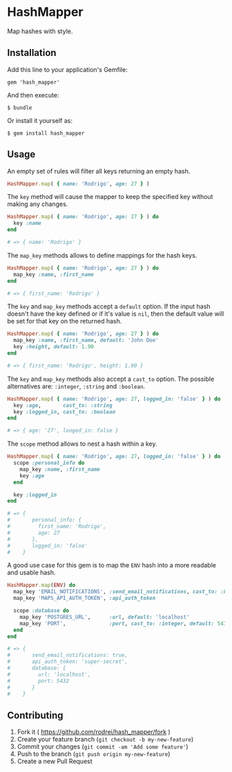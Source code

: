 # HashMapper

Map hashes with style.

## Installation

Add this line to your application's Gemfile:

    gem 'hash_mapper'

And then execute:

    $ bundle

Or install it yourself as:

    $ gem install hash_mapper

## Usage

An empty set of rules will filter all keys returning an empty hash.

```ruby
HashMapper.map( { name: 'Rodrigo', age: 27 } )
```

The `key` method will cause the mapper to keep the specified key without
making any changes.

```ruby
HashMapper.map( { name: 'Rodrigo', age: 27 } ) do
  key :name
end

# => { name: 'Rodrigo' }
```

The `map_key` methods allows to define mappings for the hash keys.

```ruby
HashMapper.map( { name: 'Rodrigo', age: 27 } ) do
  map_key :name, :first_name
end

# => { first_name: 'Rodrigo' }
```

The `key` and `map_key` methods accept a `default` option. If the input hash
doesn't have the key defined or if it's value is `nil`, then the default value
will be set for that key on the returned hash.

```ruby
HashMapper.map( { name: 'Rodrigo', age: 27 } ) do
  map_key :name, :first_name, default: 'John Doe'
  key :height, default: 1.90
end

# => { first_name: 'Rodrigo', height: 1.90 }
```

The `key` and `map_key` methods also accept a `cast_to` option. The
possible alternatives are: `:integer`, `:string` and `:boolean`.

```ruby
HashMapper.map( { name: 'Rodrigo', age: 27, logged_in: 'false' } ) do
  key :age,       cast_to: :string
  key :logged_in, cast_to: :boolean
end

# => { age: '27', looged_in: false }
```

The `scope` method allows to nest a hash within a key.

```ruby
HashMapper.map( { name: 'Rodrigo', age: 27, logged_in: 'false' } ) do
  scope :personal_info do
    map_key :name, :first_name
    key :age
  end

  key :logged_in
end

# => {
#       personal_info: {
#         first_name: 'Rodrigo',
#         age: 27
#       },
#       logged_in: 'false'
#    }
```

A good use case for this gem is to map the `ENV` hash into a more
readable and usable hash.

```ruby
HashMapper.map(ENV) do
  map_key 'EMAIL_NOTIFICATIONS', :send_email_notifications, cast_to: :boolean, default: true
  map_key 'MAPS_API_AUTH_TOKEN', :api_auth_token

  scope :database do
    map_key 'POSTGRES_URL',      :url, default: 'localhost'
    map_key 'PORT',              :port, cast_to: :integer, default: 5432
  end
end

# => {
#       send_email_notifications: true,
#       api_auth_token: 'super-secret',
#       database: {
#         url: 'localhost',
#         port: 5432
#       }
#    }
```

## Contributing

1. Fork it ( https://github.com/rodrei/hash_mapper/fork )
2. Create your feature branch (`git checkout -b my-new-feature`)
3. Commit your changes (`git commit -am 'Add some feature'`)
4. Push to the branch (`git push origin my-new-feature`)
5. Create a new Pull Request
